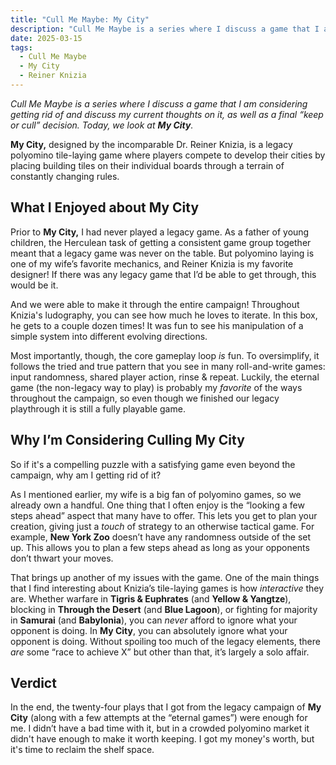 ```yaml
---
title: "Cull Me Maybe: My City"
description: "Cull Me Maybe is a series where I discuss a game that I am considering getting rid of and discuss my current thoughts on it, as well as a final “keep or cull” decision. Today, we look at **My City**."
date: 2025-03-15
tags:
  - Cull Me Maybe
  - My City
  - Reiner Knizia
---
```


*Cull Me Maybe is a series where I discuss a game that I am considering getting rid of and discuss my current thoughts on it, as well as a final “keep or cull” decision. Today, we look at **My City**.*

**My City,** designed by the incomparable Dr. Reiner Knizia, is a legacy polyomino tile-laying game where players compete to develop their cities by placing building tiles on their individual boards through a terrain of constantly changing rules. 

## What I Enjoyed about My City

Prior to **My City,** I had never played a legacy game. As a father of young children, the Herculean task of getting a consistent game group together meant that a legacy game was never on the table. But polyomino laying is one of my wife’s favorite mechanics, and Reiner Knizia is my favorite designer! If there was any legacy game that I’d be able to get through, this would be it.

And we were able to make it through the entire campaign! Throughout Knizia's ludography, you can see how much he loves to iterate. In this box, he gets to a couple dozen times! It was fun to see his manipulation of a simple system into different evolving directions.

Most importantly, though, the core gameplay loop *is* fun. To oversimplify, it follows the tried and true pattern that you see in many roll-and-write games: input randomness, shared player action, rinse & repeat. Luckily, the eternal game (the non-legacy way to play) is probably my _favorite_ of the ways throughout the campaign, so even though we finished our legacy playthrough it is still a fully playable game.


## Why I’m Considering Culling My City
So if it's a compelling puzzle with a satisfying game even beyond the campaign, why am I getting rid of it?

As I mentioned earlier, my wife is a big fan of polyomino games, so we already own a handful. One thing that I often enjoy is the “looking a few steps ahead” aspect that many have to offer. This lets you get to plan your creation, giving just a *touch* of strategy to an otherwise tactical game. For example, **New York Zoo** doesn’t have any randomness outside of the set up. This allows you to plan a few steps ahead as long as your opponents don’t thwart your moves. 

That brings up another of my issues with the game. One of the main things that I find interesting about Knizia’s tile-laying games is how *interactive* they are. Whether warfare in **Tigris & Euphrates** (and **Yellow & Yangtze**), blocking in **Through the Desert** (and **Blue Lagoon**), or fighting for majority in **Samurai** (and **Babylonia**), you can *never* afford to ignore what your opponent is doing. In **My City**, you can absolutely ignore what your opponent is doing. Without spoiling too much of the legacy elements, there *are* some “race to achieve X” but other than that, it’s largely a solo affair. 

## Verdict

In the end, the twenty-four plays that I got from the legacy campaign of **My City** (along with a few attempts at the “eternal games”) were enough for me. I didn’t have a bad time with it, but in a crowded polyomino market it didn't have enough to make it worth keeping. I got my money's worth, but it's time to reclaim the shelf space. 